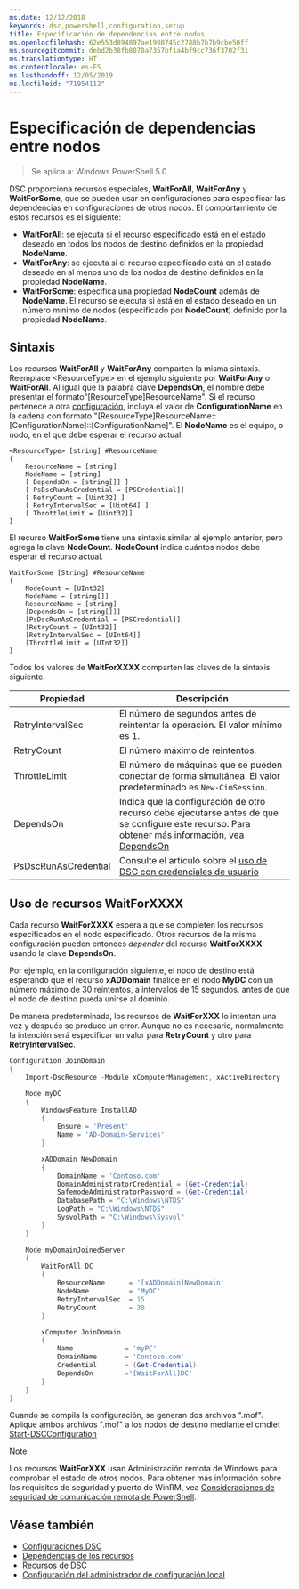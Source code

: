 ```yaml
---
ms.date: 12/12/2018
keywords: dsc,powershell,configuration,setup
title: Especificación de dependencias entre nodos
ms.openlocfilehash: 62e553d894897ae1908745c2788b7b7b9cbe50ff
ms.sourcegitcommit: debd2b38fb8070a7357bf1a4bf9cc736f3702f31
ms.translationtype: HT
ms.contentlocale: es-ES
ms.lasthandoff: 12/05/2019
ms.locfileid: "71954112"
---
```

# <a name="specifying-cross-node-dependencies"></a>Especificación de dependencias entre nodos

> Se aplica a: Windows PowerShell 5.0

DSC proporciona recursos especiales, **WaitForAll**, **WaitForAny** y **WaitForSome**, que se pueden usar en configuraciones para especificar las dependencias en configuraciones de otros nodos. El comportamiento de estos recursos es el siguiente:

- **WaitForAll**: se ejecuta si el recurso especificado está en el estado deseado en todos los nodos de destino definidos en la propiedad **NodeName**.
- **WaitForAny**: se ejecuta si el recurso especificado está en el estado deseado en al menos uno de los nodos de destino definidos en la propiedad **NodeName**.
- **WaitForSome**: especifica una propiedad **NodeCount** además de **NodeName**. El recurso se ejecuta si está en el estado deseado en un número mínimo de nodos (especificado por **NodeCount**) definido por la propiedad **NodeName**.

## <a name="syntax"></a>Sintaxis

Los recursos **WaitForAll** y **WaitForAny** comparten la misma sintaxis. Reemplace \<ResourceType\> en el ejemplo siguiente por **WaitForAny** o **WaitForAll**.
Al igual que la palabra clave **DependsOn**, el nombre debe presentar el formato"[ResourceType]ResourceName". Si el recurso pertenece a otra [configuración](configurations.md), incluya el valor de **ConfigurationName** en la cadena con formato "[ResourceType]ResourceName::[ConfigurationName]::[ConfigurationName]". El **NodeName** es el equipo, o nodo, en el que debe esperar el recurso actual.

```
<ResourceType> [string] #ResourceName
{
    ResourceName = [string]
    NodeName = [string]
    [ DependsOn = [string[]] ]
    [ PsDscRunAsCredential = [PSCredential]]
    [ RetryCount = [Uint32] ]
    [ RetryIntervalSec = [Uint64] ]
    [ ThrottleLimit = [Uint32]]
}
```

El recurso **WaitForSome** tiene una sintaxis similar al ejemplo anterior, pero agrega la clave **NodeCount**. **NodeCount** indica cuántos nodos debe esperar el recurso actual.

```
WaitForSome [String] #ResourceName
{
    NodeCount = [UInt32]
    NodeName = [string[]]
    ResourceName = [string]
    [DependsOn = [string[]]]
    [PsDscRunAsCredential = [PSCredential]]
    [RetryCount = [UInt32]]
    [RetryIntervalSec = [UInt64]]
    [ThrottleLimit = [UInt32]]
}
```

Todos los valores de **WaitForXXXX** comparten las claves de la sintaxis siguiente.

|Propiedad|  Descripción   |
|---------|---------------------|
| RetryIntervalSec| El número de segundos antes de reintentar la operación. El valor mínimo es 1.|
| RetryCount| El número máximo de reintentos.|
| ThrottleLimit| El número de máquinas que se pueden conectar de forma simultánea. El valor predeterminado es `New-CimSession`.|
| DependsOn | Indica que la configuración de otro recurso debe ejecutarse antes de que se configure este recurso. Para obtener más información, vea [DependsOn](resource-depends-on.md)|
| PsDscRunAsCredential | Consulte el artículo sobre el [uso de DSC con credenciales de usuario](./runAsUser.md) |

## <a name="using-waitforxxxx-resources"></a>Uso de recursos WaitForXXXX

Cada recurso **WaitForXXXX** espera a que se completen los recursos especificados en el nodo especificado.
Otros recursos de la misma configuración pueden entonces *depender* del recurso **WaitForXXXX**  usando la clave **DependsOn**.

Por ejemplo, en la configuración siguiente, el nodo de destino está esperando que el recurso **xADDomain** finalice en el nodo **MyDC** con un número máximo de 30 reintentos, a intervalos de 15 segundos, antes de que el nodo de destino pueda unirse al dominio.

De manera predeterminada, los recursos de **WaitForXXX** lo intentan una vez y después se produce un error. Aunque no es necesario, normalmente la intención será especificar un valor para **RetryCount** y otro para **RetryIntervalSec**.

```powershell
Configuration JoinDomain
{
    Import-DscResource -Module xComputerManagement, xActiveDirectory

    Node myDC
    {
        WindowsFeature InstallAD
        {
            Ensure = 'Present'
            Name = 'AD-Domain-Services'
        }

        xADDomain NewDomain
        {
            DomainName = 'Contoso.com'
            DomainAdministratorCredential = (Get-Credential)
            SafemodeAdministratorPassword = (Get-Credential)
            DatabasePath = "C:\Windows\NTDS"
            LogPath = "C:\Windows\NTDS"
            SysvolPath = "C:\Windows\Sysvol"
        }
    }

    Node myDomainJoinedServer
    {
        WaitForAll DC
        {
            ResourceName      = '[xADDomain]NewDomain'
            NodeName          = 'MyDC'
            RetryIntervalSec  = 15
            RetryCount        = 30
        }

        xComputer JoinDomain
        {
            Name             = 'myPC'
            DomainName       = 'Contoso.com'
            Credential       = (Get-Credential)
            DependsOn        ='[WaitForAll]DC'
        }
    }
}
```

Cuando se compila la configuración, se generan dos archivos ".mof". Aplique ambos archivos ".mof" a los nodos de destino mediante el cmdlet [Start-DSCConfiguration](/powershell/module/psdesiredstateconfiguration/start-dscconfiguration)

> [!NOTE]
> Los recursos **WaitForXXX** usan Administración remota de Windows para comprobar el estado de otros nodos.
> Para obtener más información sobre los requisitos de seguridad y puerto de WinRM, vea [Consideraciones de seguridad de comunicación remota de PowerShell](/powershell/scripting/learn/remoting/winrmsecurity?view=powershell-6).

## <a name="see-also"></a>Véase también

- [Configuraciones DSC](configurations.md)
- [Dependencias de los recursos](resource-depends-on.md)
- [Recursos de DSC](../resources/resources.md)
- [Configuración del administrador de configuración local](../managing-nodes/metaConfig.md)
